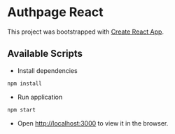 # Authpage React

This project was bootstrapped with [Create React App](https://github.com/facebook/create-react-app).

## Available Scripts

- Install dependencies

``` bash
npm install
```

- Run application

``` bash
npm start
```

- Open [http://localhost:3000](http://localhost:3000) to view it in the browser.

